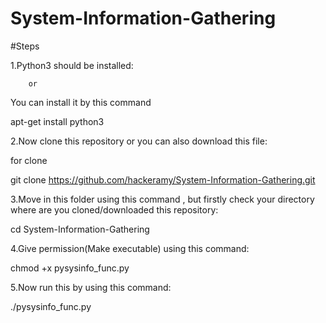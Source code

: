 # System-Information-Gathering
#Steps

1.Python3 should be installed:

        or
You can install it by this command

apt-get install python3

2.Now clone this repository or you can also download this file:

for clone

git clone https://github.com/hackeramy/System-Information-Gathering.git

3.Move in this folder using this command , but firstly check your directory where are you cloned/downloaded this repository:

cd System-Information-Gathering

4.Give permission(Make executable) using this command:

chmod +x pysysinfo_func.py

5.Now run this by using this command:

./pysysinfo_func.py
